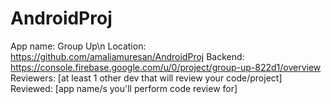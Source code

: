 # AndroidProj

App name: Group Up\n
Location:  https://github.com/amaliamuresan/AndroidProj
Backend: https://console.firebase.google.com/u/0/project/group-up-822d1/overview
Reviewers: [at least 1 other dev that will review your code/project]
Reviewed: [app name/s you'll perform code review for]
